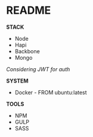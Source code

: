 # README #

**STACK**
* Node 
* Hapi 
* Backbone 
* Mongo

*Considering JWT for auth*

**SYSTEM**
* Docker - FROM ubuntu:latest

**TOOLS**
* NPM 
* GULP
* SASS